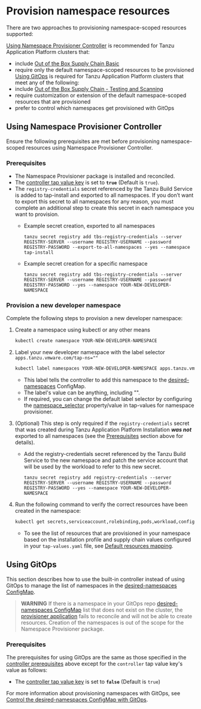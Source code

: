 # Provision namespace resources

There are two approaches to provisioning namespace-scoped resources supported:

[Using Namespace Provisioner Controller](#controller-ns-provisioning) is recommended for Tanzu
Application Platform clusters that:
  - include [Out of the Box Supply Chain Basic](../scc/ootb-supply-chain-basic.hbs.md)
  - require only the default namespace-scoped resources to be provisioned
[Using GitOps](#using-gitops) is required for Tanzu Application Platform clusters that
meet any of the following:
  - include [Out of the Box Supply Chain - Testing and Scanning](../scc/ootb-supply-chain-testing-scanning.hbs.md)
  - require customization or extension of the default namespace-scoped resources that are provisioned
  - prefer to control which namespaces get provisioned with GitOps

## <a id="controller-ns-provisioning"></a>Using Namespace Provisioner Controller

Ensure the following prerequisites are met before provisioning namespace-scoped resources using Namespace Provisioner Controller.
### <a id="nps-controller-prerequisites"></a>Prerequisites</br>

- The Namespace Provisioner package is installed and reconciled.
- The [controller tap value key](install.hbs.md#customized-installation) is set to **`true`**
  (Default is `true`).
- The `registry-credentials` secret referenced by the Tanzu Build Service is added to tap-install
  and exported to all namespaces. If you don’t want to export this secret to all namespaces for any
  reason, you must complete an additional step to create this secret in each namespace
  you want to provision.
  - Example secret creation, exported to all namespaces

    ```terminal
    tanzu secret registry add tbs-registry-credentials --server REGISTRY-SERVER --username REGISTRY-USERNAME --password REGISTRY-PASSWORD --export-to-all-namespaces --yes --namespace tap-install
    ```

  - Example secret creation for a specific namespace

    ```terminal
    tanzu secret registry add tbs-registry-credentials --server REGISTRY-SERVER --username REGISTRY-USERNAME --password REGISTRY-PASSWORD --yes --namespace YOUR-NEW-DEVELOPER-NAMESPACE
    ```

### <a id="provision-dev-namespace"></a>Provision a new developer namespace

Complete the following steps to provision a new developer namespace:

1. Create a namespace using kubectl or any other means

   ```bash
   kubectl create namespace YOUR-NEW-DEVELOPER-NAMESPACE
   ```

1. Label your new developer namespace with the label selector `apps.tanzu.vmware.com/tap-ns=""`

   ```bash
   kubectl label namespaces YOUR-NEW-DEVELOPER-NAMESPACE apps.tanzu.vmware.com/tap-ns=""
   ```

   - This label tells the controller to add this namespace to the
   [desired-namespaces](about.hbs.md#desired-ns-configmap) ConfigMap.</br>
   - The label's value can be anything, including "". </br>
   - If required, you can change the default label selector by configuring the
     [namespace_selector](install.hbs.md#customized-install) property/value in tap-values
     for namespace provisioner.

1. (Optional) This step is only required if the `registry-credentials` secret that was created
   during Tanzu Application Platform Installation **_was not_** exported to all namespaces (see the
   [Prerequisites](#nps-controller-prerequisites) section above for details).

   - Add the registry-credentials secret referenced by the Tanzu Build Service to the new
     namespace and patch the service account that will be used by the workload to refer to this new secret.

     ```terminal
     tanzu secret registry add registry-credentials --server REGISTRY-SERVER --username REGISTRY-USERNAME --password REGISTRY-PASSWORD --yes --namespace YOUR-NEW-DEVELOPER-NAMESPACE
     ```

1. Run the following command to verify the correct resources have been created in the namespace:

   ```bash
   kubectl get secrets,serviceaccount,rolebinding,pods,workload,configmap -n YOUR-NEW-DEVELOPER-NAMESPACE
   ```

   - To see the list of resources that are provisioned in your namespace based on the installation
     profile and supply chain values configured in your `tap-values.yaml` file, see [Default resources mapping](reference.hbs.md#default-resources-mapping).

## <a id="using-gitops"></a>Using GitOps

This section describes how to use the built-in controller instead of using GitOps to
manage the list of namespaces in the [desired-namespaces ConfigMap](about.hbs.md#desired-ns-configmap).

>**WARNING** If there is a namespace in your GitOps repo [desired-namespaces ConfigMap](about.hbs.md#desired-ns-configmap) list that does not exist on the cluster, the [provisioner application](about.hbs.md#nsp-component-carvel-app) fails to reconcile and will not be able to create resources.
Creation of the namespaces is out of the scope for the Namespace Provisioner package.

### <a id="gitops-prerequisites"></a>Prerequisites</br>

The prerequisites for using GitOps are the same as those specified in the
[controller prerequisites](#nps-controller-prerequisites) above except for the `controller`
tap value key's value as follows:

- The [controller tap value key](install.hbs.md#customized-install) is set to **`false`**
  (Default is `true`)

For more information about provisioning namespaces with GitOps, see [Control the desired-namespaces ConfigMap with GitOps](how-tos.hbs.md#control-desired-namespaces).

